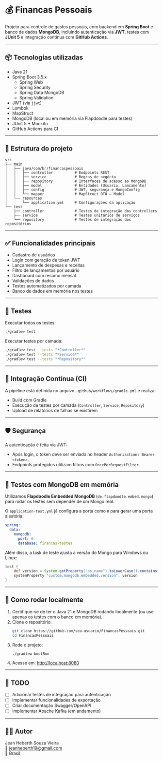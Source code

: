 # 💰 Financas Pessoais

Projeto para controle de gastos pessoais, com backend em **Spring Boot** e banco de dados **MongoDB**, incluindo autenticação via **JWT**, testes com **JUnit 5** e integração contínua com **GitHub Actions**.

---

## 📦 Tecnologias utilizadas

- Java 21
- Spring Boot 3.5.x
    - Spring Web
    - Spring Security
    - Spring Data MongoDB
    - Spring Validation
- JWT (via `jjwt`)
- Lombok
- MapStruct
- MongoDB (local ou em memória via Flapdoodle para testes)
- JUnit 5 + Mockito
- GitHub Actions para CI

---

## 📁 Estrutura do projeto

```
src
├── main
│   ├── java/com/br/financaspessoais
│   │   ├── controller          # Endpoints REST
│   │   ├── service             # Regras de negócio
│   │   ├── repository          # Interfaces de acesso ao MongoDB
│   │   ├── model               # Entidades (Usuario, Lancamento)
│   │   ├── config              # JWT, segurança e MongoConfig
│   │   └── mapper              # MapStruct DTO ↔ Model
│   └── resources
│       └── application.yml     # Configurações da aplicação
└── test
    ├── controller              # Testes de integração dos controllers
    ├── service                 # Testes unitários de serviços
    └── repository              # Testes de integração dos repositórios
```

---

## ✅ Funcionalidades principais

- Cadastro de usuários
- Login com geração de token JWT
- Lançamento de despesas e receitas
- Filtro de lançamentos por usuário
- Dashboard com resumo mensal
- Validações de dados
- Testes automatizados por camada
- Banco de dados em memória nos testes

---

## 🧪 Testes

Executar todos os testes:

```bash
./gradlew test
```

Executar testes por camada:

```bash
./gradlew test --tests "*Controller*"
./gradlew test --tests "*Service*"
./gradlew test --tests "*Repository*"
```

---

## 🧪 Integração Contínua (CI)

A pipeline está definida no arquivo `.github/workflows/gradle.yml` e realiza:

- Build com Gradle
- Execução de testes por camada (`Controller`, `Service`, `Repository`)
- Upload de relatórios de falhas se existirem

---

## 🛡️ Segurança

A autenticação é feita via JWT:

- Após login, o token deve ser enviado no header `Authorization: Bearer <token>`.
- Endpoints protegidos utilizam filtros com `OncePerRequestFilter`.

---

## 🧪 Testes com MongoDB em memória

Utilizamos **Flapdoodle Embedded MongoDB** (`de.flapdoodle.embed.mongo`) para rodar os testes sem depender de um Mongo real.

O `application-test.yml` já configura a porta como `0` para gerar uma porta aleatória:

```yaml
spring:
  data:
    mongodb:
      port: 0
      database: financas-testes
```

Além disso, a task de teste ajusta a versão do Mongo para Windows ou Linux:

```groovy
test {
    def version = System.getProperty("os.name").toLowerCase().contains("windows") ? "5.0.5" : "4.6.3"
    systemProperty "custom.mongodb.embedded.version", version
}
```

---

## 🚀 Como rodar localmente

1. Certifique-se de ter o Java 21 e MongoDB rodando localmente (ou use apenas os testes com o banco em memória).
2. Clone o repositório:
   ```bash
   git clone https://github.com/seu-usuario/FinancasPessoais.git
   cd FinancasPessoais
   ```
3. Rode o projeto:
   ```bash
   ./gradlew bootRun
   ```
4. Acesse em: [http://localhost:8080](http://localhost:8080)

---

## 📌 TODO

- [ ] Adicionar testes de integração para autenticação
- [ ] Implementar funcionalidades de exportação
- [ ] Criar documentação Swagger/OpenAPI
- [ ] Implementar Apache Kafka (em andamento)

---

## 👨‍💼 Autor

Jean Heberth Souza Vieira  
📧 jeanheberth19@gmail.com  
📍 Brasil
